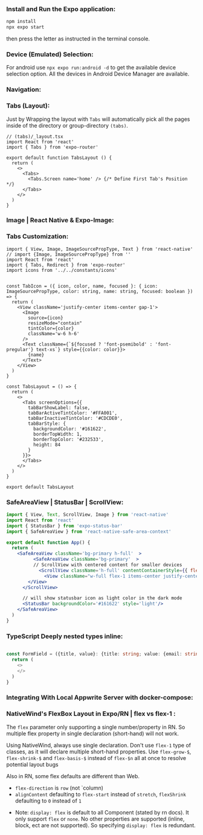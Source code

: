 ### Install and Run the Expo application:
```bash
npm install
npx expo start
```
then press the letter as instructed in the terminal console.


### Device (Emulated) Selection:
For android use `npx expo run:android -d` to get the available device selection option. All the devices in Android Device Manager are available.

### Navigation:

### Tabs (Layout):
Just by Wrapping the layout with `Tabs` will automatically pick all the pages inside of the directory or group-directory `(tabs)`.

```tsx
// (tabs)/_layout.tsx
import React from 'react'
import { Tabs } from 'expo-router'

export default function TabsLayout () {
  return (
    <>
      <Tabs>
        <Tabs.Screen name='home' /> {/* Define First Tab's Position */}
      </Tabs>
    </>
  )
}
```
### Image | React Native & Expo-Image:

### Tabs Customization:
```tsx
import { View, Image, ImageSourcePropType, Text } from 'react-native'
// import {Image, ImageSourcePropType} from ''
import React from 'react'
import { Tabs, Redirect } from 'expo-router'
import icons from '../../constants/icons'


const TabIcon = ({ icon, color, name, focused }: { icon: ImageSourcePropType, color: string, name: string, focused: boolean }) => {
  return (
    <View className='justify-center items-center gap-1'>
      <Image
        source={icon}
        resizeMode="contain"
        tintColor={color}
        className='w-6 h-6'
      />
      <Text className={`${focused ? 'font-psemibold' : 'font-pregular'} text-xs`} style={{color: color}}>
        {name}
      </Text>
    </View>
  )
}

const TabsLayout = () => {
  return (
    <>
      <Tabs screenOptions={{
        tabBarShowLabel: false,
        tabBarActiveTintColor: '#FFA001',
        tabBarInactiveTintColor: '#CDCDE0',
        tabBarStyle: {
          backgroundColor: '#161622',
          borderTopWidth: 1,
          borderTopColor: '#232533',
          height: 84
        }
      }}>
      </Tabs>
    </>
  )
}

export default TabsLayout
```


### SafeAreaView | StatusBar | ScrollView:
```jsx
import { View, Text, ScrollView, Image } from 'react-native'
import React from 'react'
import { StatusBar } from 'expo-status-bar'
import { SafeAreaView } from 'react-native-safe-area-context'

export default function App() {
  return (
    <SafeAreaView className='bg-primary h-full'  >
          <SafeAreaView className='bg-primary'  >
          // ScrollView with centered content for smaller devices
            <ScrollView className='h-full' contentContainerStyle={{ flexGrow: 1 }}>
              <View className="w-full flex-1 items-center justify-center px-4">
        </View>
      </ScrollView>

      // will show statusbar icon as light color in the dark mode
      <StatusBar backgroundColor='#161622' style='light'/>
    </SafeAreaView>
  )
}
```

### TypeScript Deeply nested types inline:
```ts

const FormField = ({title, value}: {title: string; value: {email: string; password: string;} }) => {
  return (
    <>
    </>
  )
}
```

### Integrating With Local Appwrite Server with docker-compose:

### NativeWind's FlexBox Layout in Expo/RN | flex vs flex-1 :
The `flex` parameter only supporting a single number/property in RN. So multiple flex property in single declaration (short-hand) will not work.

Using NativeWind, always use single declaration. Don't use `flex-1` type of classes, as it will declare multiple short-hand properties. Use  `flex-grow-$`, `flex-shrink-$` and `flex-basis-$` instead of `flex-$n` all at once to resolve potential layout bugs

Also in RN, some flex defaults are different than Web.
- `flex-direction` is `row` (not `column)
- `alignContent` defaulting to `flex-start` instead of `stretch`, `flexShrink` defaulting to `0` instead of `1`


* Note: `display: flex` is default to all Component (stated by rn docs). It only support `flex` or `none`. No other properties are supported (inline, block, ect are not supported). So specifying `display: flex` is redundant.
